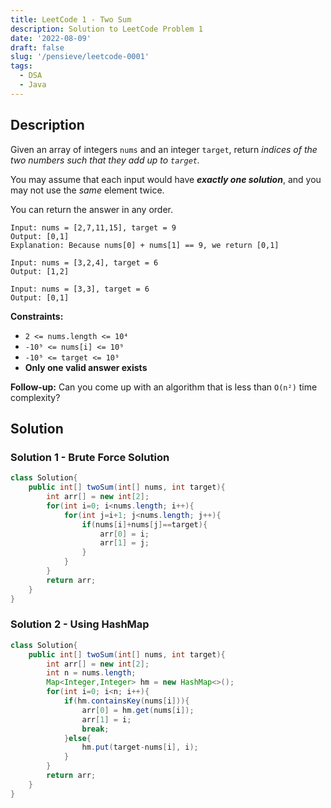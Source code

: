 ```yaml
---
title: LeetCode 1 - Two Sum
description: Solution to LeetCode Problem 1
date: '2022-08-09'
draft: false
slug: '/pensieve/leetcode-0001'
tags:
  - DSA
  - Java
---
```


## Description

Given an array of integers `nums` and an integer `target`, return *indices of the two numbers such that they add up to `target`.*

You may assume that each input would have ***exactly one solution***, and you may not use the *same* element twice.

You can return the answer in any order.

```example
Input: nums = [2,7,11,15], target = 9
Output: [0,1]
Explanation: Because nums[0] + nums[1] == 9, we return [0,1]
```
```example
Input: nums = [3,2,4], target = 6
Output: [1,2]
```
```example
Input: nums = [3,3], target = 6
Output: [0,1]
```
**Constraints:**
- `2 <= nums.length <= 10⁴`
- `-10⁹ <= nums[i] <= 10⁹`
- `-10⁹ <= target <= 10⁹`
- **Only one valid answer exists**

**Follow-up:** Can you come up with an algorithm that is less than `O(n²)` time complexity?

## Solution

### Solution 1 - Brute Force Solution

```java
class Solution{
    public int[] twoSum(int[] nums, int target){
        int arr[] = new int[2];
        for(int i=0; i<nums.length; i++){
            for(int j=i+1; j<nums.length; j++){
                if(nums[i]+nums[j]==target){
                    arr[0] = i;
                    arr[1] = j;
                }
            }
        }
        return arr;
    }
}
```

### Solution 2 - Using HashMap

```java
class Solution{
    public int[] twoSum(int[] nums, int target){
        int arr[] = new int[2];
        int n = nums.length;
        Map<Integer,Integer> hm = new HashMap<>();
        for(int i=0; i<n; i++){
            if(hm.containsKey(nums[i])){
                arr[0] = hm.get(nums[i]);
                arr[1] = i;
                break;
            }else{
                hm.put(target-nums[i], i);
            }
        }
        return arr;
    }
}
```